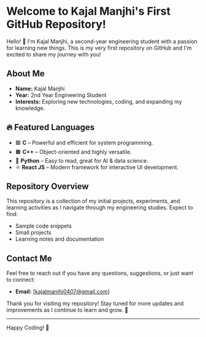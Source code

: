 # Welcome to Kajal Manjhi's First GitHub Repository!

Hello! 👋 I'm Kajal Manjhi, a second-year engineering student with a passion for learning new things. This is my very first repository on GitHub and I'm excited to share my journey with you!

## About Me
- **Name:** Kajal Manjhi
- **Year:** 2nd Year Engineering Student
- **Interests:** Exploring new technologies, coding, and expanding my knowledge.

## 🔥 **Featured Languages**
- 🟦 **C** – Powerful and efficient for system programming.
- 🟧 **C++** – Object-oriented and highly versatile.
- 🐍 **Python** – Easy to read, great for AI & data science.
- ⚛ **React JS** – Modern framework for interactive UI development.


## Repository Overview
This repository is a collection of my initial projects, experiments, and learning activities as I navigate through my engineering studies. Expect to find:
- Sample code snippets
- Small projects
- Learning notes and documentation

## Contact Me
Feel free to reach out if you have any questions, suggestions, or just want to connect:
- **Email:** [kajalmanjhi0407@gmail.com]


Thank you for visiting my repository! Stay tuned for more updates and improvements as I continue to learn and grow. 🚀

---

Happy Coding! 🌟

